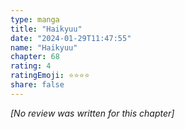 ```yaml
---
type: manga
title: "Haikyuu"
date: "2024-01-29T11:47:55"
name: "Haikyuu"
chapter: 68
rating: 4
ratingEmoji: ⭐️⭐️⭐️⭐️
share: false
---
```


_[No review was written for this chapter]_
